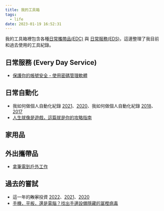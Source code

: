 ```yaml
---
title: 我的工具箱
tags:
  - life
date: 2023-01-19 16:52:31
---
```


我的工具箱裡包含各種[日常攜帶品(EDC)](life/edc-2021-11.md) 與 [日常服務(EDS)](life/edc-eds.md)，這邊整理了我目前和過去使用的工具紀錄。

<!-- truncate -->

## 日常服務 (Every Day Service)

- [保護你的帳號安全 - 使用密碼管理軟體](life/password_manager.md)

## 日常自動化

- 我如何做個人自動化紀錄 [2021](life/personal-automation-in-2021.md)、[2020](life/personal-automation-in-2020.md)、我如何做個人自動化紀錄 [2018](life/personal-automation-in-2018.md)、[2017](life/personal-automation-in-2017.md)
- [人生就像是遊戲，這篇就是你的攻略指南](life/liferpg.md)

## 家用品

## 外出攜帶品

- [拿筆電到戶外工作](life/work-outdoor-with-nb.md)

## 過去的嘗試

- 這一年的~~敗家~~投資 [2022](life/my-investment-2022.md)、[2021](life/my-investment-2021.md)、[2020](life/my-investment-2020.md)
- [手機，平板，還是電腦？找出手邊設備隱藏的冨樫病毒](life/devices-procrastination.md)
